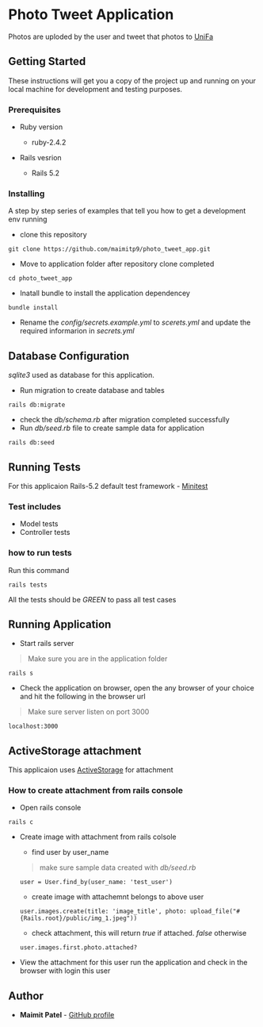 # Photo Tweet Application

Photos are uploded by the user and tweet that photos to [UniFa](https://unifa-e.com/)

## Getting Started

These instructions will get you a copy of the project up and running on your local machine for development and testing purposes. 

### Prerequisites

* Ruby version

  - ruby-2.4.2

* Rails vesrion

  - Rails 5.2 

### Installing

A step by step series of examples that tell you how to get a development env running

- clone this repository

```
git clone https://github.com/maimitp9/photo_tweet_app.git
```

- Move to application folder after repository clone completed

```
cd photo_tweet_app
```

- Inatall bundle to install the application dependencey

```
bundle install
```

- Rename the *config/secrets.example.yml* to *scerets.yml* and update the required informarion in *secrets.yml*

## Database Configuration

*sqlite3* used as database for this application.

- Run migration to create database and tables 

```
rails db:migrate
```

- check the *db/schema.rb* after migration completed successfully
- Run *db/seed.rb* file to create sample data for application

```
rails db:seed
```

## Running Tests

For this applicaion Rails-5.2 default test framework - [Minitest](https://guides.rubyonrails.org/testing.html) 

### Test includes

- Model tests
- Controller tests

### how to run tests

Run this command

```
rails tests
```

All the tests should be *GREEN* to pass all test cases

## Running Application

- Start rails server

> Make sure you are in the application folder

```
rails s
```

- Check the application on browser, open the any browser of your choice and hit the following in the browser url

> Make sure server listen on port 3000

```
localhost:3000
```

## ActiveStorage attachment

This applicaion uses [ActiveStorage](https://edgeguides.rubyonrails.org/active_storage_overview.html) for attachment

### How to create attachment from rails console 

* Open rails console

```
rails c
```

- Create image with attachment from rails colsole

  - find user by user_name

  > make sure sample data created with *db/seed.rb*

  ```
  user = User.find_by(user_name: 'test_user')
  ```
  - create image with attachemnt belongs to above user

  ```
  user.images.create(title: 'image_title', photo: upload_file("#{Rails.root}/public/img_1.jpeg"))
  ```

  - check attachment, this will return *true* if attached. *false* otherwise

  ```
  user.images.first.photo.attached?
  ```

- View the attachment for this user run the application and check in the browser with login this user

## Author

* **Maimit Patel** - [GitHub profile](https://github.com/maimitp9)
